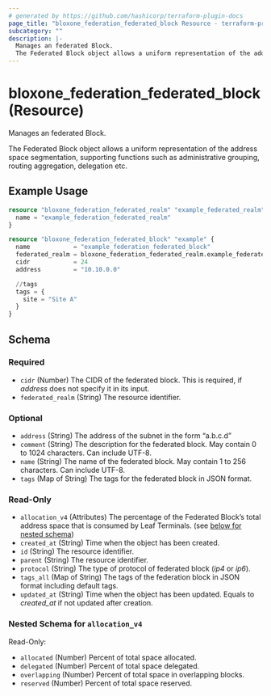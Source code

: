 ```yaml
---
# generated by https://github.com/hashicorp/terraform-plugin-docs
page_title: "bloxone_federation_federated_block Resource - terraform-provider-bloxone"
subcategory: ""
description: |-
  Manages an federated Block.
  The Federated Block object allows a uniform representation of the address space segmentation, supporting functions such as administrative grouping, routing aggregation, delegation etc.
---
```


# bloxone_federation_federated_block (Resource)

Manages an federated Block.

The Federated Block object allows a uniform representation of the address space segmentation, supporting functions such as administrative grouping, routing aggregation, delegation etc.

## Example Usage

```terraform
resource "bloxone_federation_federated_realm" "example_federated_realm" {
  name = "example_federation_federated_realm"
}

resource "bloxone_federation_federated_block" "example" {
  name            = "example_federation_federated_block"
  federated_realm = bloxone_federation_federated_realm.example_federated_realm.id
  cidr            = 24
  address         = "10.10.0.0"

  //tags
  tags = {
    site = "Site A"
  }
}
```

<!-- schema generated by tfplugindocs -->
## Schema

### Required

- `cidr` (Number) The CIDR of the federated block. This is required, if _address_ does not specify it in its input.
- `federated_realm` (String) The resource identifier.

### Optional

- `address` (String) The address of the subnet in the form “a.b.c.d”
- `comment` (String) The description for the federated block. May contain 0 to 1024 characters. Can include UTF-8.
- `name` (String) The name of the federated block. May contain 1 to 256 characters. Can include UTF-8.
- `tags` (Map of String) The tags for the federated block in JSON format.

### Read-Only

- `allocation_v4` (Attributes) The percentage of the Federated Block’s total address space that is consumed by Leaf Terminals. (see [below for nested schema](#nestedatt--allocation_v4))
- `created_at` (String) Time when the object has been created.
- `id` (String) The resource identifier.
- `parent` (String) The resource identifier.
- `protocol` (String) The type of protocol of federated block (_ip4_ or _ip6_).
- `tags_all` (Map of String) The tags of the federation block in JSON format including default tags.
- `updated_at` (String) Time when the object has been updated. Equals to _created_at_ if not updated after creation.

<a id="nestedatt--allocation_v4"></a>
### Nested Schema for `allocation_v4`

Read-Only:

- `allocated` (Number) Percent of total space allocated.
- `delegated` (Number) Percent of total space delegated.
- `overlapping` (Number) Percent of total space in overlapping blocks.
- `reserved` (Number) Percent of total space reserved.
